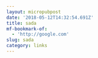 ```yaml
---
layout: micropubpost
date: '2018-05-12T14:32:54.691Z'
title: sada
mf-bookmark-of:
  - 'http://google.com'
slug: sada
category: links
---
```

